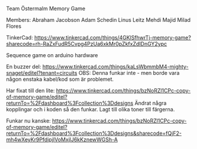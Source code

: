 Team Östermalm
Memory Game

Members:
Abraham Jacobson
Adam Schedin
Linus Leitz
Mehdi Majid
Milad Flores

TinkerCad: https://www.tinkercad.com/things/4GKlSfhwrTj-memory-game?sharecode=rh-RaZxFudR5Cvpg4PzUa6xkMr0pZkfxZdIDnGY2ypc


Sequence game on arduino hardware

En buzzer del: https://www.tinkercad.com/things/kaLsWbmmbM4-mighty-snaget/editel?tenant=circuits
OBS: Denna funkar inte - men borde vara någon enstaka kabel/kod som är problemet.

Har fixat till den lite: https://www.tinkercad.com/things/bzNoRZl1CPc-copy-of-memory-game/editel?returnTo=%2Fdashboard%3Fcollection%3Ddesigns
Ändrat några kopplingar och i koden så den funkar. Lagt till olika toner till färgerna.

Funkar nu kanske:
https://www.tinkercad.com/things/bzNoRZl1CPc-copy-of-memory-game/editel?returnTo=%2Fdashboard%3Fcollection%3Ddesigns&sharecode=fQjF2-mh4wXeyKr9PfdipjIVoMxjlJ6kKznewWGSh-A
